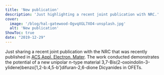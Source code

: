 ```yaml
---
title: 'New publication'
description: 'Just highlighting a recent joint publication with NRC.'
cover:
  image: '/blog/hal-gatewood-OgvqXGL7XO4-unsplash.jpg'
  alt: 'New publication'
ShowToc: true
date: "2019-12-29"
---
```


Just sharing a recent joint publication with the NRC that was recently published in [ACS Appl. Electron. Mater](https://pubs.acs.org/doi/abs/10.1021/acsaelm.9b00594). The work conducted demonstrates the potential of a new unipolar n-type material 3,7-Bis(2-oxoindolin-3-ylidene)benzo[1,2-b:4,5-b′]difuran-2,6-dione Dicyanides in OFETs.
